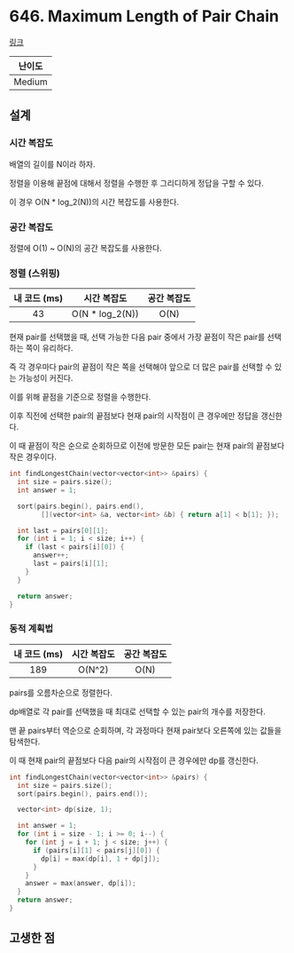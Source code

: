 # 646. Maximum Length of Pair Chain

[링크](https://leetcode.com/problems/maximum-length-of-pair-chain/description/)

| 난이도 |
| :----: |
| Medium |

## 설계

### 시간 복잡도

배열의 길이를 N이라 하자.

정렬을 이용해 끝점에 대해서 정렬을 수행한 후 그리디하게 정답을 구할 수 있다.

이 경우 O(N \* log_2(N))의 시간 복잡도를 사용한다.

### 공간 복잡도

정렬에 O(1) ~ O(N)의 공간 복잡도를 사용한다.

### 정렬 (스위핑)

| 내 코드 (ms) |   시간 복잡도    | 공간 복잡도 |
| :----------: | :--------------: | :---------: |
|      43      | O(N \* log_2(N)) |    O(N)     |

현재 pair를 선택했을 때, 선택 가능한 다음 pair 중에서 가장 끝점이 작은 pair를 선택하는 쪽이 유리하다.

즉 각 경우마다 pair의 끝점이 작은 쪽을 선택해야 앞으로 더 많은 pair를 선택할 수 있는 가능성이 커진다.

이를 위해 끝점을 기준으로 정렬을 수행한다.

이후 직전에 선택한 pair의 끝점보다 현재 pair의 시작점이 큰 경우에만 정답을 갱신한다.

이 때 끝점이 작은 순으로 순회하므로 이전에 방문한 모든 pair는 현재 pair의 끝점보다 작은 경우이다.

```cpp
int findLongestChain(vector<vector<int>> &pairs) {
  int size = pairs.size();
  int answer = 1;

  sort(pairs.begin(), pairs.end(),
        [](vector<int> &a, vector<int> &b) { return a[1] < b[1]; });

  int last = pairs[0][1];
  for (int i = 1; i < size; i++) {
    if (last < pairs[i][0]) {
      answer++;
      last = pairs[i][1];
    }
  }

  return answer;
}
```

### 동적 계획법

| 내 코드 (ms) | 시간 복잡도 | 공간 복잡도 |
| :----------: | :---------: | :---------: |
|     189      |   O(N^2)    |    O(N)     |

pairs를 오름차순으로 정렬한다.

dp배열로 각 pair를 선택했을 때 최대로 선택할 수 있는 pair의 개수를 저장한다.

맨 끝 pairs부터 역순으로 순회하며, 각 과정마다 현재 pair보다 오른쪽에 있는 값들을 탐색한다.

이 때 현재 pair의 끝점보다 다음 pair의 시작점이 큰 경우에만 dp를 갱신한다.

```cpp
int findLongestChain(vector<vector<int>> &pairs) {
  int size = pairs.size();
  sort(pairs.begin(), pairs.end());

  vector<int> dp(size, 1);

  int answer = 1;
  for (int i = size - 1; i >= 0; i--) {
    for (int j = i + 1; j < size; j++) {
      if (pairs[i][1] < pairs[j][0]) {
        dp[i] = max(dp[i], 1 + dp[j]);
      }
    }
    answer = max(answer, dp[i]);
  }
  return answer;
}
```

## 고생한 점
